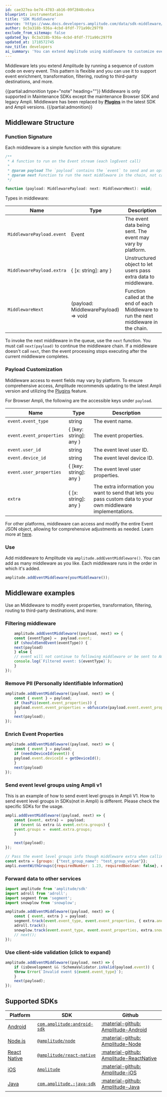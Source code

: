 ```yaml
---
id: cae327ea-be74-4783-ab16-09f2848cebca
blueprint: instrumentation
title: 'SDK Middleware'
source: 'https://www.docs.developers.amplitude.com/data/sdk-middleware/'
author: 0c3a318b-936a-4cbd-8fdf-771a90c297f0
exclude_from_sitemap: false
updated_by: 0c3a318b-936a-4cbd-8fdf-771a90c297f0
updated_at: 1718572745
nav_title: developers
ai_summary: 'You can extend Amplitude using middleware to customize event handling, such as enriching, transforming, filtering, or routing events. Middleware functions take event data and an optional extra object. Update to the latest Ampli version for better access. Add middleware using `amplitude.addEventMiddleware()`. Examples include filtering events, removing PII, enriching properties, and sending data to other services. Middleware runs in the order added. Middleware can access and modify event properties based on platform. Check supported SDKs for platform-specific implementation.'
---
```

Middleware lets you extend Amplitude by running a sequence of custom code on every event. This pattern is flexible and you can use it to support event enrichment, transformation, filtering, routing to third-party destinations, and more.


{{partial:admonition type="note" heading=""}}
Middleware is only supported in Maintenance SDKs except the maintenance Browser SDK and legacy Ampli. Middleware has been replaced by **[Plugins](/docs/sdks/sdk-plugins)** in the latest SDK and Ampli versions.
{{/partial:admonition}}

## Middleware Structure
 
### Function Signature 

Each middleware is a simple function with this signature:

```js
/**
 * A function to run on the Event stream (each logEvent call)
 *
 * @param payload The `payload` contains the `event` to send and an optional `extra` that lets you pass custom data to your own middleware implementations.
 * @param next Function to run the next middleware in the chain, not calling next will end the middleware chain
 */

function (payload: MiddlewarePayload: next: MiddlewareNext): void;
```

Types in middleware:

| <div class="med-column">Name</div> | Type                                 | Description                                                                            |
| ---------------------------------- | ------------------------------------ | -------------------------------------------------------------------------------------- |
| `MiddlewarePayload.event`          | Event                                | The event data being sent. The event may vary by platform.                             |
| `MiddlewarePayload.extra`          | { [x: string]: any }                 | Unstructured object to let users pass extra data to middleware.                        |
| `MiddlewareNext`                   | (payload: MiddlewarePayload) => void | Function called at the end of each Middleware to run the next middleware in the chain. |

To invoke the next middleware in the queue, use the `next` function. You must call `next(payload)` to continue the middleware chain. If a middleware doesn't call `next`, then the event processing stops executing after the current middleware completes.

### Payload Customization

Middleware access to event fields may vary by platform. To ensure comprehensive access, Amplitude recommends updating to the latest Ampli version and utilizing the [Plugins](/docs/sdks/sdk-plugins) feature.

For Browser Ampli, the following are the accessible keys under `payload`.

| <div class="med-column">Name</div> | Type                   | Description                                                                                                   |
| ---------------------------------- | ---------------------- | ------------------------------------------------------------------------------------------------------------- |
| `event.event_type`                 | string                 | The event name.                                                                                               |
| `event.event_properties`           | { [key: string]: any } | The event properties.                                                                                         |
| `event.user_id`                    | string                 | The event level user ID.                                                                                      |
| `event.device_id`                  | string                 | The event level device ID.                                                                                    |
| `event.user_properties`            | { [key: string]: any } | The event level user properties.                                                                              |
| `extra`                            | { [x: string]: any }   | The extra information you want to send that lets you pass custom data to your own middleware implementations. |

For other platforms, middleware can access and modify the entire Event JSON object, allowing for comprehensive adjustments as needed. Learn more at [here](/docs/apis/analytics/http-v2#keys-for-the-event-argument).

### Use

Add middleware to Amplitude via `amplitude.addEventMiddleware()`. You can add as many middleware as you like. Each middleware runs in the order in which it's added.

```js
amplitude.addEventMiddleware(yourMiddleware());
```

## Middleware examples

Use an Middleware to modify event properties, transformation, filtering, routing to third-party destinations, and more:


### Filtering middleware

```ts
    amplitude.addEventMiddleware((payload, next) => {
    const {eventType} =  payload.event;
    if (shouldSendEvent(eventType)) {
    next(payload)
    } else {
    // event will not continue to following middleware or be sent to Amplitude
    console.log(`Filtered event: ${eventType}`);
    }
});
```
        
### Remove PII (Personally Identifiable Information)

```js
amplitude.addEventMiddleware((payload, next) => {
    const { event } = payload;
    if (hasPii(event.event_properties)) {
    payload.event.event_properties = obfuscate(payload.event.event_properties);
    }
    next(payload);
});
```
    
### Enrich Event Properties

```js
amplitude.addEventMiddleware((payload, next) => {
    const { event } = payload;
    if (needsDeviceId(event)) {
    payload.event.deviceId = getDeviceId();
    }
    next(payload)
});
```

### Send event level groups using Ampli v1

This is an example of how to send event level groups in Ampli V1.
How to send event level groups in SDKs(not in Ampli) is different. Please check the specific SDKs for the usage.

```js
ampli.addEventMiddleware((payload, next) => {
    const {event, extra} =  payload;
    if (event && extra && event.extra.groups) {
    event.groups =  event.extra.groups;
    }

    next(payload);
});

// Pass the event level groups info though middleware extra when calling the tracking plan.
const extra = {groups: {"test_group_name": "test_group_value"}};
ampli.eventWithGroups({requiredNumber: 1.23, requiredBoolean: false}, extra);
```


### Forward data to other services

```js
import amplitude from 'amplitude/sdk'
import adroll from 'adroll';
import segment from 'segment';
import snowplow from 'snowplow';

amplitude.addEventMiddleware((payload, next) => {
    const { event, extra } = payload;
    segment.track(event.event_type, event.event_properties, { extra.anonymousId })
    adroll.track();
    snowplow.track(event.event_type, event.event_properties, extra.snowplow.context);
    // next();
});
```


### Use client-side validation (click to expand)

```js
amplitude.addEventMiddleware((payload, next) => {
    if (isDevelopment && !SchemaValidator.isValid(payload.event)) {
    throw Error(`Invalid event ${event.event_type}`);
    }
    next(payload);
});
```

## Supported SDKs

| Platform                                                                       | SDK                                                                                                               | Github                                                                                        |
| ------------------------------------------------------------------------------ | ----------------------------------------------------------------------------------------------------------------- | --------------------------------------------------------------------------------------------- |
| [Android](/docs/sdks/analytics/android/android-sdk#middleware)                 | [`com.amplitude:android-sdk`](https://mvnrepository.com/artifact/com.amplitude/android-sdk) | [:material-github: Amplitude-Android](https://github.com/amplitude/Amplitude-Android)         |
| [Node.js](/docs/sdks/analytics/node/node-sdk#middleware)                       | [`@amplitude/node`](https://www.npmjs.com/package/@amplitude/node)                          | [:material-github: Amplitude-Node](https://github.com/amplitude/Amplitude-Node)               |
| [React Native](/docs/sdks/analytics/react-native/react-native-sdk-maintenance) | [`@amplitude/react-native`](https://www.npmjs.com/package/@amplitude/react-native)          | [:material-github: Amplitude-ReactNative](https://github.com/amplitude/Amplitude-ReactNative) |
| [iOS](/docs/sdks/analytics/ios/ios-sdk#middleware)                             | [`Amplitude`](https://cocoapods.org/pods/Amplitude-iOS)                                     | [:material-github: Amplitude-iOS](https://github.com/amplitude/Amplitude-iOS)                 |
| [Java](/docs/sdks/analytics/java/jre-java-sdk#middleware)                      | [`com.amplitude.:java-sdk`](https://mvnrepository.com/artifact/com.amplitude/java-sdk)      | [:material-github: Amplitude-Java](https://github.com/amplitude/Amplitude-Java)               |